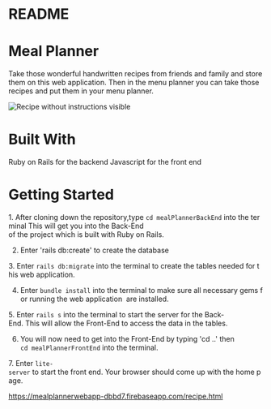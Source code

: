 # README

<h1>Meal Planner</h1>

Take those wonderful handwritten recipes from friends and family and store them on this web application. Then in the menu planner you can take those recipes and put them in your menu planner. 


![Recipe without instructions visible](Recipes-without-instructions-showing.png)

<h1>Built With </h1>
Ruby on Rails for the backend
Javascript for the front end


<h1>Getting Started</h1>

1. After cloning down the repository,type `cd mealPlannerBackEnd` into the terminal This will get you into the Back-End 
of the project which is built with Ruby on Rails.

2. Enter 'rails db:create' to create the database

3. Enter `rails db:migrate` into the terminal to create the tables needed for this web application. 

4.  Enter `bundle install` into the terminal to make sure all necessary gems for running the web application 
are installed.

5. Enter `rails s` into the terminal to start the server for the Back-End. This will allow the Front-End to access the data in the tables. 

6. You will now need to get into the Front-End by typing 'cd ..' then `cd mealPlannerFrontEnd` into the terminal. 

7. Enter `lite-server` to start the front end. Your browser should come up with the home page. 

https://mealplannerwebapp-dbbd7.firebaseapp.com/recipe.html

